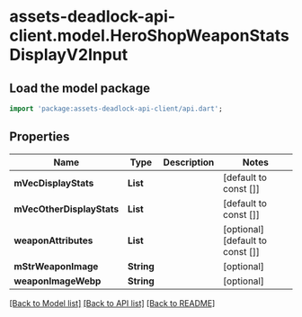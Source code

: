 # assets-deadlock-api-client.model.HeroShopWeaponStatsDisplayV2Input

## Load the model package
```dart
import 'package:assets-deadlock-api-client/api.dart';
```

## Properties
Name | Type | Description | Notes
------------ | ------------- | ------------- | -------------
**mVecDisplayStats** | **List<String>** |  | [default to const []]
**mVecOtherDisplayStats** | **List<String>** |  | [default to const []]
**weaponAttributes** | **List<String>** |  | [optional] [default to const []]
**mStrWeaponImage** | **String** |  | [optional] 
**weaponImageWebp** | **String** |  | [optional] 

[[Back to Model list]](../README.md#documentation-for-models) [[Back to API list]](../README.md#documentation-for-api-endpoints) [[Back to README]](../README.md)


